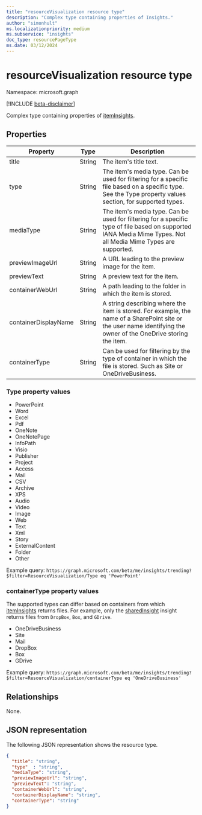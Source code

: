 ```yaml
---
title: "resourceVisualization resource type"
description: "Complex type containing properties of Insights."
author: "simonhult"
ms.localizationpriority: medium
ms.subservice: "insights"
doc_type: resourcePageType
ms.date: 03/12/2024
---
```


# resourceVisualization resource type

Namespace: microsoft.graph

[!INCLUDE [beta-disclaimer](../../includes/beta-disclaimer.md)]

Complex type containing properties of [itemInsights](iteminsights.md).

## Properties

| Property              | Type          | Description  |
| -------------         |---------------| -------------|
| title                  | String        | The item's title text.                  |
| type                | String        | The item's media type. Can be used for filtering for a specific file based on a specific type. See the Type property values section, for supported types. |
| mediaType                | String        | The item's media type. Can be used for filtering for a specific type of file based on supported IANA Media Mime Types. Not all Media Mime Types are supported. |
| previewImageUrl       | String        | A URL leading to the preview image for the item. |
| previewText              | String        | A preview text for the item. |
| containerWebUrl          | String        | A path leading to the folder in which the item is stored. |
| containerDisplayName  | String        | A string describing where the item is stored. For example, the name of a SharePoint site or the user name identifying the owner of the OneDrive storing the item.  |
| containerType            | String | Can be used for filtering by the type of container in which the file is stored. Such as Site or OneDriveBusiness.       |

### Type property values
-    PowerPoint
-    Word
-    Excel
-    Pdf
-    OneNote
-    OneNotePage
-    InfoPath
-    Visio
-    Publisher
-    Project
-    Access
-    Mail
-    CSV
-    Archive
-    XPS
-    Audio
-    Video
-    Image
-    Web
-    Text
-    Xml
-    Story
-    ExternalContent
-    Folder
-    Other

Example query:
`https://graph.microsoft.com/beta/me/insights/trending?$filter=ResourceVisualization/Type eq 'PowerPoint'`

### containerType property values
The supported types can differ based on containers from which [itemInsights](iteminsights.md) returns files. For example, only the [sharedInsight](insights-shared.md) insight returns files from `DropBox`, `Box`, and `GDrive`.

-    OneDriveBusiness
-    Site
-    Mail
-    DropBox
-    Box
-    GDrive

Example query:
`https://graph.microsoft.com/beta/me/insights/trending?$filter=ResourceVisualization/containerType eq 'OneDriveBusiness'`

## Relationships
None.

## JSON representation

The following JSON representation shows the resource type.

<!-- {
  "blockType": "resource",
  "optionalProperties": [
  ],  
  "@odata.type": "microsoft.graph.resourceVisualization"
}-->
```json
{
  "title": "string",
  "type"  : "string",
  "mediaType": "string",
  "previewImageUrl": "string",
  "previewText": "string",
  "containerWebUrl": "string",
  "containerDisplayName": "string",
  "containerType": "string"
}
```


